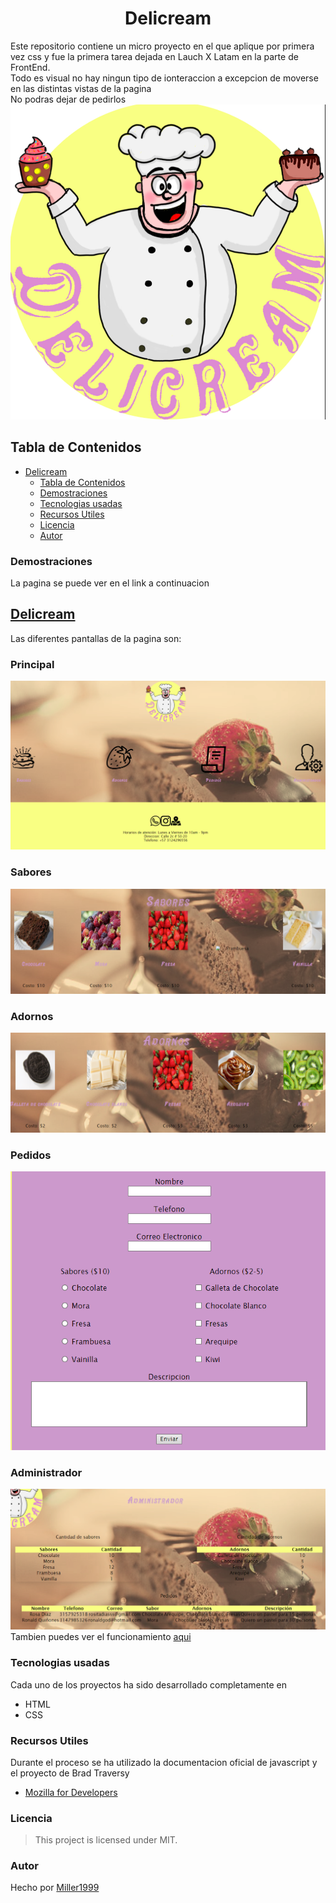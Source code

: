 <h1 align="center" id="title"> Delicream </h1>

Este repositorio contiene un micro proyecto en el que aplique por primera vez css y fue la primera tarea dejada en Lauch X Latam en la parte de FrontEnd.<br> Todo es visual no hay ningun tipo de ionteraccion a excepcion de moverse en las distintas vistas de la pagina <br>
No podras dejar de pedirlos
![Image text](https://github.com/Miller1999/Delicream/blob/main/Logo.jpg)
## Tabla de Contenidos
- [Delicream](#title)
  - [Tabla de Contenidos](#tabla-de-contenidos)
  - [Demostraciones](#demostraciones)
  - [Tecnologias usadas](#tecnologias-usadas)
  - [Recursos Utiles](#recursos-utiles)
  - [Licencia](#licencia)
  - [Autor](#autor)
### Demostraciones
La pagina se puede ver en el link a continuacion
## [Delicream](https://miller1999.github.io/Delicream/indexCliente.html) 
Las diferentes pantallas de la pagina son:
### Principal
![Image text](https://github.com/Miller1999/Delicream/blob/7c4cbd4ea89ae443ad9ab0e1e6f62b8b22f33d86/assets/img/demostracion/delicream.png)
### Sabores
![Image text](https://github.com/Miller1999/Delicream/blob/7c4cbd4ea89ae443ad9ab0e1e6f62b8b22f33d86/assets/img/demostracion/sabores.png)
### Adornos
![Image text](https://github.com/Miller1999/Delicream/blob/7c4cbd4ea89ae443ad9ab0e1e6f62b8b22f33d86/assets/img/demostracion/adornos.png)
### Pedidos
![Image text](https://github.com/Miller1999/Delicream/blob/7c4cbd4ea89ae443ad9ab0e1e6f62b8b22f33d86/assets/img/demostracion/pedidos.png)
### Administrador
![Image text](https://github.com/Miller1999/Delicream/blob/7c4cbd4ea89ae443ad9ab0e1e6f62b8b22f33d86/assets/img/demostracion/admin.png)
Tambien puedes ver el funcionamiento [aqui](https://www.youtube.com/watch?v=t2gAk6AiM-Y)
### Tecnologias usadas
Cada uno de los proyectos ha sido desarrollado completamente en 
- HTML
- CSS
### Recursos Utiles
Durante el proceso se ha utilizado la documentacion oficial de javascript y el proyecto de Brad Traversy
- [Mozilla for Developers](https://developer.mozilla.org/en-US/docs/Web/HTML)
### Licencia
> This project is licensed under MIT.
### Autor
Hecho por [Miller1999](https://github.com/Miller1999)
